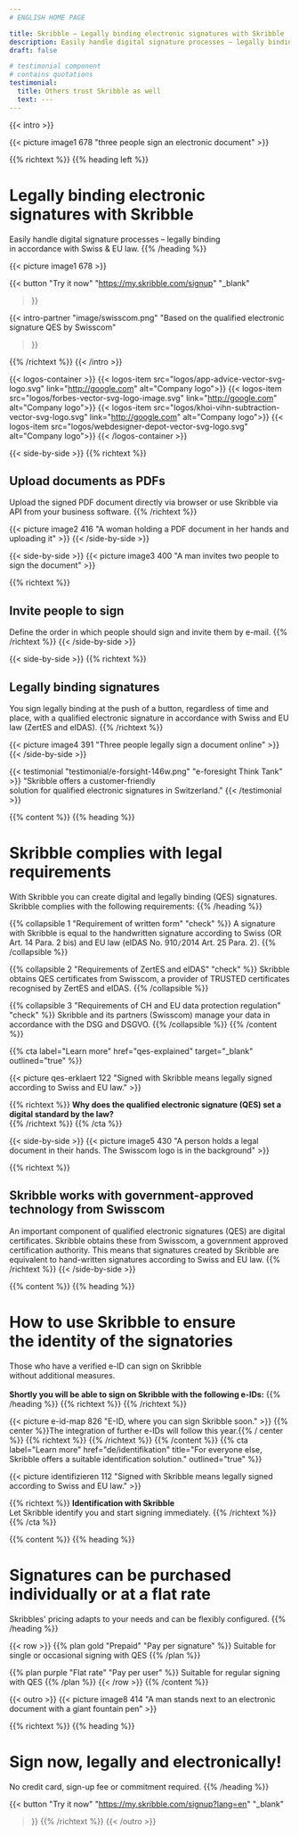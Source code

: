 ```yaml
---
# ENGLISH HOME PAGE

title: Skribble – Legally binding electronic signatures with Skribble
description: Easily handle digital signature processes – legally binding in accordance with Swiss & EU law.
draft: false

# testimonial component
# contains quotations
testimonial:
  title: Others trust Skribble as well
  text: ---
---
```


[//]: # (--------------------------------------------------------------------------------------------------------------)

{{< intro >}}
<div class="hide-for-mobile">
  {{< picture image1 678 "three people sign an electronic document" >}}
</div>

{{% richtext %}}
{{% heading left %}}
# Legally binding electronic signatures with Skribble
Easily handle digital signature processes – legally binding <br class="hide-for-mobile">in accordance with Swiss & EU law.
{{% /heading %}}

<div class="hide-for-desktop">
  {{< picture image1 678 >}}
</div>

{{< button
  "Try it now"
  "https://my.skribble.com/signup"
  "_blank"
>}}

{{< intro-partner
  "image/swisscom.png"
  "Based on the qualified electronic signature QES by Swisscom"
>}}

{{% /richtext %}}
{{< /intro >}}

[//]: # (--------------------------------------------------------------------------------------------------------------)

{{< logos-container >}}
  {{< logos-item src="logos/app-advice-vector-svg-logo.svg" link="http://google.com" alt="Company logo">}}
  {{< logos-item src="logos/forbes-vector-svg-logo-image.svg" link="http://google.com" alt="Company logo">}}
  {{< logos-item src="logos/khoi-vihn-subtraction-vector-svg-logo.svg" link="http://google.com" alt="Company logo">}}
  {{< logos-item src="logos/webdesigner-depot-vector-svg-logo.svg" alt="Company logo">}}
{{< /logos-container >}}

{{< side-by-side >}}
{{% richtext %}}
## Upload documents as PDFs
Upload the signed PDF document directly via browser or use Skribble via API from your business software.
{{% /richtext %}}

{{< picture image2 416 "A woman holding a PDF document in her hands and uploading it" >}}
{{< /side-by-side >}}

[//]: # (--------------------------------------------------------------------------------------------------------------)

{{< side-by-side >}}
{{< picture image3 400 "A man invites two people to sign the document" >}}

{{% richtext %}}
## Invite people to sign
Define the order in which people should sign and invite them by e-mail.
{{% /richtext %}}
{{< /side-by-side >}}

[//]: # (--------------------------------------------------------------------------------------------------------------)

{{< side-by-side >}}
{{% richtext %}}
## Legally binding signatures
You sign legally binding at the push of a button, regardless of time and place, with a qualified electronic signature in accordance with Swiss and EU law (ZertES and eIDAS).
{{% /richtext %}}

{{< picture image4 391 "Three people legally sign a document online" >}}
{{< /side-by-side >}}

[//]: # (--------------------------------------------------------------------------------------------------------------)

{{< testimonial "testimonial/e-forsight-146w.png" "e-foresight Think Tank" >}}
"Skribble offers a customer-friendly <br class="hide-for-mobile">solution for qualified electronic signatures in Switzerland."
{{< /testimonial >}}

[//]: # (--------------------------------------------------------------------------------------------------------------)

{{% content %}}
{{% heading %}}
# Skribble complies with legal requirements
With Skribble you can create digital and legally binding (QES) signatures. <br class="hide-for-mobile">Skribble complies with the following requirements:
{{% /heading %}}

{{% collapsible 1 "Requirement of written form" "check" %}}
A signature with Skribble is equal to the handwritten signature according to Swiss (OR Art. 14 Para. 2 bis) and EU law (eIDAS No. 910`/`2014 Art. 25 Para. 2).
{{% /collapsible %}}

{{% collapsible 2 "Requirements of ZertES and eIDAS" "check" %}}
Skribble obtains QES certificates from Swisscom, a provider of TRUSTED certificates recognised by ZertES and eIDAS.
{{% /collapsible %}}

{{% collapsible 3 "Requirements of CH and EU data protection regulation" "check" %}}
Skribble and its partners (Swisscom) manage your data in accordance with the DSG and DSGVO.
{{% /collapsible %}}
{{% /content %}}

[//]: # (--------------------------------------------------------------------------------------------------------------)

{{% cta
  label="Learn more"
  href="qes-explained"
  target="_blank"
  outlined="true"
%}}

{{< picture qes-erklaert 122 "Signed with Skribble means legally signed according to Swiss and EU law." >}}

{{% richtext %}}
**Why does the qualified electronic signature (QES) set a digital standard by the law?**<br>
{{% /richtext %}}
{{% /cta %}}

[//]: # (--------------------------------------------------------------------------------------------------------------)

{{< side-by-side >}}
{{< picture image5 430 "A person holds a legal document in their hands. The Swisscom logo is in the background" >}}

{{% richtext %}}
## Skribble works with government-approved technology from Swisscom
An important component of qualified electronic signatures (QES) are digital certificates. Skribble obtains these from Swisscom, a government approved certification authority. This means that signatures created by Skribble are equivalent to hand-written signatures according to Swiss and EU law.
{{% /richtext %}}
{{< /side-by-side >}}

[//]: # (--------------------------------------------------------------------------------------------------------------)

{{% content %}}
{{% heading %}}
# How to use Skribble to ensure <br class="hide-for-mobile">the identity of the signatories
Those who have a verified e-ID can sign on Skribble <br class="hide-for-mobile">without additional measures.<br><br>
**Shortly you will be able to sign on Skribble with the following e-IDs:**
{{% /heading %}}
{{% richtext %}}
{{% /richtext %}}

{{< picture e-id-map 826 "E-ID, where you can sign Skribble soon." >}}
{{% center %}}The integration of further e-IDs will follow this year.{{% / center %}}
{{% richtext %}}
{{% /richtext %}}
{{% /content %}}
{{% cta
  label="Learn more"
  href="de/identifikation"
  title="For everyone else, Skribble offers a suitable identification solution."
  outlined="true"
%}}

{{< picture identifizieren 112 "Signed with Skribble means legally signed according to Swiss and EU law." >}}

{{% richtext %}}
**Identification with Skribble**<br>
Let Skribble identify you and start signing immediately.
{{% /richtext %}}
{{% /cta %}}

[//]: # (--------------------------------------------------------------------------------------------------------------)

{{% content %}}
{{% heading %}}
# Signatures can be purchased individually or at a flat rate
Skribbles' pricing adapts to your needs and can be flexibly configured.
{{% /heading %}}

{{< row >}}
{{% plan gold "Prepaid" "Pay per signature" %}}
Suitable for single or occasional signing with QES
{{% /plan %}}

{{% plan purple "Flat rate" "Pay per user" %}}
Suitable for regular signing with QES
{{% /plan %}}
{{< /row >}}
{{% /content %}}

[//]: # (--------------------------------------------------------------------------------------------------------------)

{{< outro >}}
{{< picture image8 414 "A man stands next to an electronic document with a giant fountain pen" >}}

{{% richtext %}}
{{% heading %}}
# Sign now, legally and electronically!
No credit card, sign-up fee or commitment required.
{{% /heading %}}

{{< button
  "Try it now"
  "https://my.skribble.com/signup?lang=en"
  "_blank"
>}}
{{% /richtext %}}
{{< /outro >}}

[//]: # (--------------------------------------------------------------------------------------------------------------)
